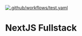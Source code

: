 [![.github/workflows/test.yaml](https://github.com/clementvtrd/nextjs-fullstack/actions/workflows/test.yaml/badge.svg?branch=main)](https://github.com/clementvtrd/nextjs-fullstack/actions/workflows/test.yaml)
# NextJS Fullstack
